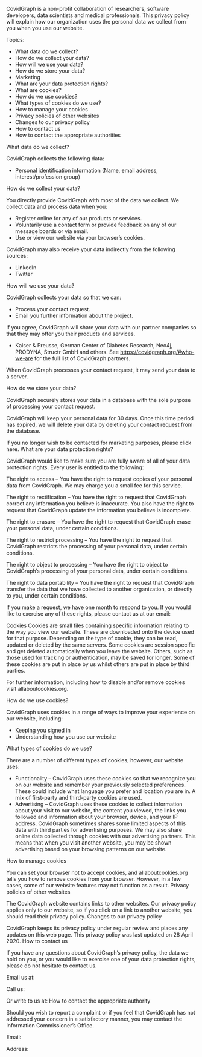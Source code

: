 CovidGraph is a non-profit collaboration of researchers, software developers, data scientists and medical professionals. This privacy policy will explain how our organization uses the personal data we collect from you when you use our website.

Topics:

- What data do we collect?
- How do we collect your data?
- How will we use your data?
- How do we store your data?
- Marketing
- What are your data protection rights?
- What are cookies?
- How do we use cookies?
- What types of cookies do we use?
- How to manage your cookies
- Privacy policies of other websites
- Changes to our privacy policy
- How to contact us
- How to contact the appropriate authorities

What data do we collect?

CovidGraph collects the following data:

- Personal identification information (Name, email address, interest/profession group)

How do we collect your data?

You directly provide CovidGraph with most of the data we collect. We collect data and process data when you:

- Register online for any of our products or services.
- Voluntarily use a contact form or provide feedback on any of our message boards or via email.
- Use or view our website via your browser’s cookies.

CovidGraph may also receive your data indirectly from the following sources:

- LinkedIn
- Twitter

How will we use your data?

CovidGraph collects your data so that we can:

- Process your contact request.
- Email you further information about the project.

If you agree, CovidGraph will share your data with our partner companies so that they may offer you their products and services.

- Kaiser &amp; Preusse, German Center of Diabetes Research, Neo4j, PRODYNA, Structr GmbH and others. See https://covidgraph.org/#who-we-are for the full list of CovidGraph partners.

When CovidGraph processes your contact request, it may send your data to a server.
									
How do we store your data?

CovidGraph securely stores your data in a database with the sole purpose of processing your contact request.

CovidGraph will keep your personal data for 30 days. Once this time period has expired, we will delete your data by deleting your contact request from the database.

If you no longer wish to be contacted for marketing purposes, please click here.
What are your data protection rights?

CovidGraph would like to make sure you are fully aware of all of your data protection rights. Every user is entitled to the following:

The right to access – You have the right to request copies of your personal data from CovidGraph. We may charge you a small fee for this service.

The right to rectification – You have the right to request that CovidGraph correct any information you believe is inaccurate. You also have the right to request that CovidGraph update the information you believe is incomplete.

The right to erasure – You have the right to request that CovidGraph erase your personal data, under certain conditions.

The right to restrict processing – You have the right to request that CovidGraph restricts the processing of your personal data, under certain conditions.

The right to object to processing – You have the right to object to CovidGraph’s processing of your personal data, under certain conditions.

The right to data portability – You have the right to request that CovidGraph transfer the data that we have collected to another organization, or directly to you, under certain conditions.

If you make a request, we have one month to respond to you. If you would like to exercise any of these rights, please contact us at our email:
									
									
Cookies
Cookies are small files containing specific information relating to the way you view our website. These are downloaded onto the device used for that purpose. Depending on the type of cookie, they can be read, updated or deleted by the same servers. Some cookies are session specific and get deleted automatically when you leave the website. Others, such as those used for tracking or authentication, may be saved for longer. Some of these cookies are put in place by us whilst others are put in place by third parties.

For further information, including how to disable and/or remove cookies visit allaboutcookies.org.
									
How do we use cookies?

CovidGraph uses cookies in a range of ways to improve your experience on our website, including:

- Keeping you signed in
- Understanding how you use our website

What types of cookies do we use?

There are a number of different types of cookies, however, our website uses:

- Functionality – CovidGraph uses these cookies so that we recognize you on our website and remember your previously selected preferences. These could include what language you prefer and location you are in. A mix of first-party and third-party cookies are used.
- Advertising – CovidGraph uses these cookies to collect information about your visit to our website, the content you viewed, the links you followed and information about your browser, device, and your IP address. CovidGraph sometimes shares some limited aspects of this data with third parties for advertising purposes. We may also share online data collected through cookies with our advertising partners. This means that when you visit another website, you may be shown advertising based on your browsing patterns on our website.

How to manage cookies

You can set your browser not to accept cookies, and allaboutcookies.org tells you how to remove cookies from your browser. However, in a few cases, some of our website features may not function as a result.
Privacy policies of other websites

The CovidGraph website contains links to other websites. Our privacy policy applies only to our website, so if you click on a link to another website, you should read their privacy policy.
Changes to our privacy policy

CovidGraph keeps its privacy policy under regular review and places any updates on this web page. This privacy policy was last updated on 28 April 2020.
How to contact us

If you have any questions about CovidGraph’s privacy policy, the data we hold on you, or you would like to exercise one of your data protection rights, please do not hesitate to contact us.

Email us at:

Call us:

Or write to us at:
How to contact the appropriate authority

Should you wish to report a complaint or if you feel that CovidGraph has not addressed your concern in a satisfactory manner, you may contact the Information Commissioner’s Office.

Email:

Address:
